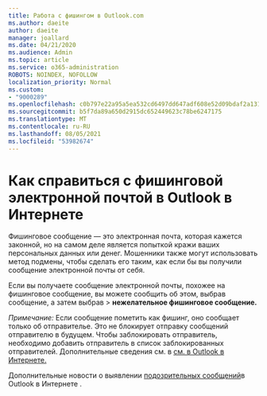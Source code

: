 ```yaml
---
title: Работа с фишингом в Outlook.com
ms.author: daeite
author: daeite
manager: joallard
ms.date: 04/21/2020
ms.audience: Admin
ms.topic: article
ms.service: o365-administration
ROBOTS: NOINDEX, NOFOLLOW
localization_priority: Normal
ms.custom:
- "9000289"
ms.openlocfilehash: c0b797e22a95a5ea532cd6497dd647adf608e52d09bdaf2a13124ecdfe15d5bb
ms.sourcegitcommit: b5f7da89a650d2915dc652449623c78be6247175
ms.translationtype: MT
ms.contentlocale: ru-RU
ms.lasthandoff: 08/05/2021
ms.locfileid: "53982674"
---
```

# <a name="how-to-deal-with-a-phishing-email-in-outlook-on-the-web"></a>Как справиться с фишинговой электронной почтой в Outlook в Интернете

Фишинговое сообщение — это электронная почта, которая кажется законной, но на самом деле является попыткой кражи ваших персональных данных или денег. Мошенники также могут использовать метод подмены, чтобы сделать его таким, как если бы вы получили сообщение электронной почты от себя.

Если вы получаете сообщение электронной почты, похожее на фишинговое сообщение, вы можете сообщить об этом, выбрав сообщение, а затем выбрав  >  **нежелательное фишинговое сообщение.**

*Примечание:* Если сообщение пометить как фишинг, оно сообщает только об отправителье. Это не блокирует отправку сообщений отправителю в будущем. Чтобы заблокировать отправитель, необходимо добавить отправитель в список заблокированных отправителей. Дополнительные сведения см. в [см. в Outlook в Интернете.](https://support.office.com/article/9bf812d4-6995-4d19-901a-76d6e26939b0)

Дополнительные новости о выявлении [подозрительных сообщений](https://support.office.com/article/3d44102b-6ce3-4f7c-a359-b623bec82206)в Outlook в Интернете .